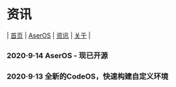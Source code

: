 # 资讯
| [首页](index.md) | [AserOS](aseros.md) | [资讯](news.md) | [关于](about.md) |

### 2020·9·14 AserOS - 现已开源

### 2020·9·13 全新的CodeOS，快速构建自定义环境

